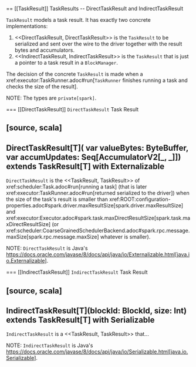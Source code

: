 == [[TaskResult]] TaskResults -- DirectTaskResult and IndirectTaskResult

`TaskResult` models a task result. It has exactly two concrete implementations:

1. <<DirectTaskResult, DirectTaskResult>> is the `TaskResult` to be serialized and sent over the wire to the driver together with the result bytes and accumulators.
2. <<IndirectTaskResult, IndirectTaskResult>> is the `TaskResult` that is just a pointer to a task result in a `BlockManager`.

The decision of the concrete `TaskResult` is made when a xref:executor:TaskRunner.adoc#run[`TaskRunner` finishes running a task and checks the size of the result].

NOTE: The types are `private[spark]`.

=== [[DirectTaskResult]] `DirectTaskResult` Task Result

[source, scala]
----
DirectTaskResult[T](
  var valueBytes: ByteBuffer,
  var accumUpdates: Seq[AccumulatorV2[_, _]])
extends TaskResult[T] with Externalizable
----

`DirectTaskResult` is the <<TaskResult, TaskResult>> of xref:scheduler:Task.adoc#run[running a task] (that is later xref:executor:TaskRunner.adoc#run[returned serialized to the driver]) when the size of the task's result is smaller than xref:ROOT:configuration-properties.adoc#spark.driver.maxResultSize[spark.driver.maxResultSize] and xref:executor:Executor.adoc#spark.task.maxDirectResultSize[spark.task.maxDirectResultSize] (or xref:scheduler:CoarseGrainedSchedulerBackend.adoc#spark.rpc.message.maxSize[spark.rpc.message.maxSize] whatever is smaller).

NOTE: `DirectTaskResult` is Java's https://docs.oracle.com/javase/8/docs/api/java/io/Externalizable.html[java.io.Externalizable].

=== [[IndirectTaskResult]] `IndirectTaskResult` Task Result

[source, scala]
----
IndirectTaskResult[T](blockId: BlockId, size: Int)
extends TaskResult[T] with Serializable
----

`IndirectTaskResult` is a <<TaskResult, TaskResult>> that...

NOTE: `IndirectTaskResult` is Java's https://docs.oracle.com/javase/8/docs/api/java/io/Serializable.html[java.io.Serializable].

